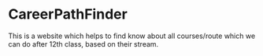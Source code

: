 # CareerPathFinder
This is a website which helps to find know about all courses/route which we can do after 12th class, based on their stream.

